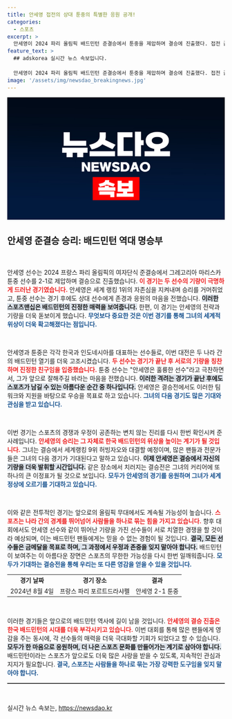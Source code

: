 ```yaml
---
title: 안세영 접전의 상대 툰중의 특별한 응원 공개!
categories:
  - 스포츠
excerpt: >
  안세영이 2024 파리 올림픽 배드민턴 준결승에서 툰중을 제압하며 결승에 진출했다. 접전 끝에 승리한 안세영은 세계랭킹 1위의 면모를 뽐내며, 5일 결승에서 허빙자오와 맞붙는다.
feature_text: >
  ## adskorea 실시간 뉴스 속보입니다.

  안세영이 2024 파리 올림픽 배드민턴 준결승에서 툰중을 제압하며 결승에 진출했다. 접전 끝에 승리한 안세영은 세계랭킹 1위의 면모를 뽐내며, 5일 결승에서 허빙자오와 맞붙는다.
image: '/assets/img/newsdao_breakingnews.jpg'
---
```


<p><img src="/assets/img/newsdao_breakingnews.jpg" alt="adskorea 속보" /></p>

<h2 data-ke-size="size26">안세영 준결승 승리: 배드민턴 역대 명승부</h2>

<p data-ke-size="size16">&nbsp;</p>

<p>안세영 선수는 2024 프랑스 파리 올림픽의 여자단식 준결승에서 그레고리아 마리스카 툰중 선수를 2-1로 제압하며 결승으로 진출했습니다. <b><span style="color: #ee2323;">이 경기는 두 선수의 기량이 극명하게 드러난 경기였습니다.</span></b> 안세영은 세계 랭킹 1위의 자존심을 지켜내며 승리를 거머쥐었고, 툰중 선수는 경기 후에도 상대 선수에게 존경과 응원의 마음을 전했습니다. <b><span style="background-color: #21538527;">이러한 스포츠맨십은 배드민턴의 진정한 매력을 보여줍니다.</span></b> 한편, 이 경기는 안세영의 전략과 기량을 더욱 돋보이게 했습니다. <b><span style="color: #1a5490;">무엇보다 중요한 것은 이번 경기를 통해 그녀의 세계적 위상이 더욱 확고해졌다는 점입니다.</span></b></p>

<p data-ke-size="size16">&nbsp;</p>

<p>안세영과 툰중은 각각 한국과 인도네시아를 대표하는 선수들로, 이번 대전은 두 나라 간의 배드민턴 열기를 더욱 고조시켰습니다. <b><span style="color: #ee2323;">두 선수는 경기가 끝난 후 서로의 기량을 칭찬하며 진정한 친구임을 입증했습니다.</span></b> 툰중 선수는 "안세영은 훌륭한 선수"라고 극찬하면서, 그가 앞으로 잘해주길 바라는 마음을 전했습니다. <b><span style="background-color: #21538527;">이러한 격려는 경기가 끝난 후에도 스포츠가 남길 수 있는 아름다운 순간 중 하나입니다.</span></b> 안세영은 결승전에서도 이러한 팀워크와 지원을 바탕으로 우승을 목표로 하고 있습니다. <b><span style="color: #1a5490;">그녀의 다음 경기도 많은 기대와 관심을 받고 있습니다.</span></b></p>

<p data-ke-size="size16">&nbsp;</p>

<p>이번 경기는 스포츠의 경쟁과 우정이 공존하는 변치 않는 진리를 다시 한번 확인시켜 준 사례입니다. <b><span style="color: #ee2323;">안세영의 승리는 그 자체로 한국 배드민턴의 위상을 높이는 계기가 될 것입니다.</span></b> 그녀는 결승에서 세계랭킹 9위 허빙자오와 대결할 예정이며, 많은 팬들과 전문가들은 그녀의 다음 경기가 기대된다고 말하고 있습니다. <b><span style="background-color: #21538527;">이제 안세영은 결승에서 자신의 기량을 더욱 발휘할 시간입니다.</span></b> 같은 장소에서 치러지는 결승전은 그녀의 커리어에 또 하나의 큰 이정표가 될 것으로 보입니다. <b><span style="color: #1a5490;">모두가 안세영의 경기를 응원하며 그녀가 세계 정상에 오르기를 기대하고 있습니다.</span></b></p>

<p data-ke-size="size16">&nbsp;</p>

<p>이와 같은 전투적인 경기는 앞으로의 올림픽 무대에서도 계속될 가능성이 높습니다. <b><span style="color: #ee2323;">스포츠는 나라 간의 경계를 뛰어넘어 사람들을 하나로 묶는 힘을 가지고 있습니다.</span></b> 향후 대회에서도 안세영 선수와 같이 뛰어난 기량을 가진 선수들이 서로 치열한 경쟁을 할 것이라 예상되며, 이는 배드민턴 팬들에게는 믿을 수 없는 경험이 될 것입니다. <b><span style="background-color: #21538527;">결국, 모든 선수들은 금메달을 목표로 하며, 그 과정에서 우정과 존중을 잊지 말아야 합니다.</span></b> 배드민턴이 보여주는 이 아름다운 장면은 스포츠의 무한한 가능성을 다시 한번 일깨워줍니다. <b><span style="color: #1a5490;">모두가 기대하는 결승전을 통해 우리는 또 다른 영감을 얻을 수 있을 것입니다.</span></b></p>

<table style="width: 100%;">
    <tr>
        <td style="text-align: center; height: 17px;"><b>경기 날짜</b></td>
        <td style="text-align: center; height: 17px;"><b>경기 장소</b></td>
        <td style="text-align: center; height: 17px;"><b>결과</b></td>
    </tr>
    <tr>
        <td style="text-align: center; height: 17px;">2024년 8월 4일</td>
        <td style="text-align: center; height: 17px;">프랑스 파리 포르트드라샤펠</td>
        <td style="text-align: center; height: 17px;">안세영 2-1 툰중</td>
    </tr>
</table>

<p data-ke-size="size16">&nbsp;</p>

<p>이러한 경기들은 앞으로의 배드민턴 역사에 길이 남을 것입니다. <b><span style="color: #ee2323;">안세영의 결승 진출은 한국 배드민턴의 시대를 더욱 부각시키고 있습니다.</span></b> 이번 대회를 통해 많은 팬들에게 영감을 주는 동시에, 각 선수들의 매력을 더욱 극대화할 기회가 되었다고 할 수 있습니다. <b><span style="background-color: #21538527;">모두가 한 마음으로 응원하며, 더 나은 스포츠 문화를 만들어가는 계기로 삼아야 합니다.</span></b> 배드민턴이라는 스포츠가 앞으로도 더욱 많은 사랑을 받을 수 있도록, 지속적인 관심과 지지가 필요합니다. <b><span style="color: #1a5490;">결국, 스포츠는 사람들을 하나로 묶는 가장 강력한 도구임을 잊지 말아야 합니다.</span></b> </p>

<hr style="height:2px; border:none; color:#333; background-color:#333;" />

<p data-ke-size="size16">&nbsp;</p>
실시간 뉴스 속보는, <a href="https://newsdao.kr" rel="dofollow">https://newsdao.kr</a>


